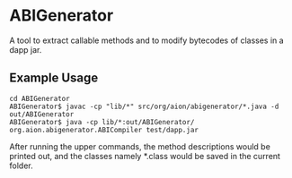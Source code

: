 # ABIGenerator

A tool to extract callable methods and to modify bytecodes of classes in a dapp jar.

## Example Usage

```
cd ABIGenerator 
ABIGenerator$ javac -cp "lib/*" src/org/aion/abigenerator/*.java -d out/ABIGenerator
ABIGenerator$ java -cp lib/*:out/ABIGenerator/ org.aion.abigenerator.ABICompiler test/dapp.jar 
```

After running the upper commands, the method descriptions would be printed out, and the classes namely *.class would be saved in the current folder. 
